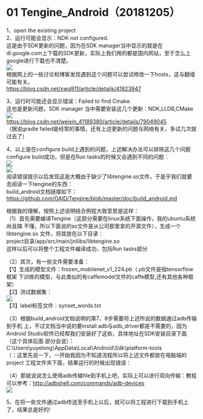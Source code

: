01 Tengine_Android（20181205）
===

1、open the existing project<br>
2、运行可能会显示：NDK not configured.<br>
这是由于SDK更新的问题，因为在SDK manager当中显示的就是在dl.google.com上下载的SDK更新，实际上我们用的都是国内网站，至于怎么上google进行下载也不清楚。<br>
![](https://github.com/YUYELONG/Summary-of-Arm-Competition/blob/master/01_Tengine_Android_Pic/图片1.png)<br>
根据网上的一些讨论和博客发现遇到这个问题可以尝试修改一下hosts，这与翻墙可能有关。<br>
https://blog.csdn.net/xwq911/article/details/41823947<br>

3、运行时可能还会显示错误：Failed to find Cmake.<br>
这也是更新问题，SDK manager 当中需要安装这几个更新：NDK,LLDB,CMake<br>
![](https://github.com/YUYELONG/Summary-of-Arm-Competition/blob/master/01_Tengine_Android_Pic/图片2.png)<br>
https://blog.csdn.net/weixin_41189380/article/details/79049045<br>
（据说gradle failed是经常的事情，还有上述更新的问题与网络有关，多试几次就过去了）<br>

4、以上是在configure build上遇到的问题，上述解决办法可以排除这几个问题configure build成功，但是在Run tasks的时候又会遇到不同的问题：<br>
![](https://github.com/YUYELONG/Summary-of-Arm-Competition/blob/master/01_Tengine_Android_Pic/图片3.png)<br>
![](https://github.com/YUYELONG/Summary-of-Arm-Competition/blob/master/01_Tengine_Android_Pic/图片4.png)<br>
阅读错误提示以后发现这是大概由于缺少了libtengine.so文件，于是乎我们就要去阅读一下tengine的东西：<br>
build_android文档链接如下：<br>
https://github.com/OAID/Tengine/blob/master/doc/build_android.md<br>

根据我的理解，按照上述说明结合例程大致意思是这样：<br>
（1）首先需要编译Tengine（这部分需要在linux系统下面操作，我的ubuntu系统尚且搞	不懂，所以下面说的so文件是从公司那里拿的开源文件），生成一个libtengine.so	文件，将其放在以下目录：<br>
project目录/app/src/main/jnilibs/libtengine.so<br>
这样以后可以将整个工程文件编译成功，包括Run tasks部分<br>

（2）其次，有一些文件需要准备：<br>
【1】生成的模型文件：frozen_mobilenet_v1_224.pb（.pb文件是指tensorflow框架	 下训练的模型，与此类似的有caffemodel文件的caffe模型,还有其他各种框架）<br>
【2】测试数据集：<br>
![](https://github.com/YUYELONG/Summary-of-Arm-Competition/blob/master/01_Tengine_Android_Pic/图片5.png)<br>
【3】label标签文件：synset_words.txt<br>

（3）根据build_android文档说明的第7、8步需要将上述所说的数据通过adb传输到手机	上，不过文档当中说的要install adb与adb_driver都是不需要的，因为Android 	Studio软件已经帮我们安装好了这些，具体地址在SDK安装目录下面（这个具体后面	部分会说）：C:\Users\yuyelong\AppData\Local\Android\Sdk\platform-tools<br>
（：这里先说一下，一开始我因为不知道流程所以将上述文件都放在电脑端的project	工程文件夹下面，结果运行的时候出现错误：

（4）那就说说怎么使用adb传输file到手机上吧，实际上可以进行双向传输：教程可以参考：http://adbshell.com/commands/adb-devices<br>
![](https://github.com/YUYELONG/Summary-of-Arm-Competition/blob/master/01_Tengine_Android_Pic/图片6.png)

5、在将一些文件通过adb传送至手机上以后，就可以将工程进行下载到手机上了，结果总是好的!
